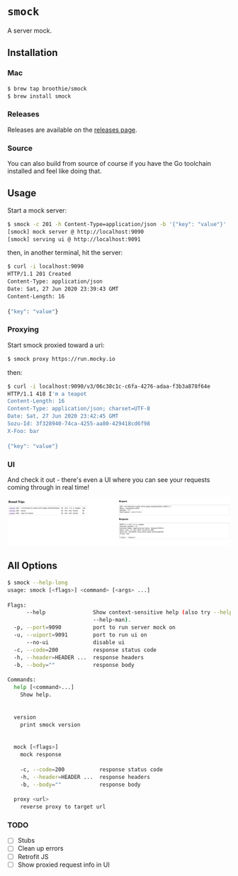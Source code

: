 # `smock`

A server mock.

## Installation

### Mac

```bash
$ brew tap broothie/smock
$ brew install smock
```

### Releases

Releases are available on the [releases page](https://github.com/broothie/smock/releases).

### Source

You can also build from source of course if you have the Go toolchain installed and feel like doing that.

## Usage

Start a mock server:
```bash
$ smock -c 201 -h Content-Type=application/json -b '{"key": "value"}'
[smock] mock server @ http://localhost:9090
[smock] serving ui @ http://localhost:9091
```

then, in another terminal, hit the server:
```bash
$ curl -i localhost:9090
HTTP/1.1 201 Created
Content-Type: application/json
Date: Sat, 27 Jun 2020 23:39:43 GMT
Content-Length: 16

{"key": "value"}
```

### Proxying

Start smock proxied toward a uri:

```bash
$ smock proxy https://run.mocky.io
```

then:

```bash
$ curl -i localhost:9090/v3/06c38c1c-c6fa-4276-adaa-f3b3a878f64e
HTTP/1.1 418 I'm a teapot
Content-Length: 16
Content-Type: application/json; charset=UTF-8
Date: Sat, 27 Jun 2020 23:42:45 GMT
Sozu-Id: 3f328940-74ca-4255-aa80-429418cd6f98
X-Foo: bar

{"key": "value"}
```

### UI

And check it out - there's even a UI where you can see your requests coming through in real time!

![ui](documents/ui.png)

## All Options
```bash
$ smock --help-long
usage: smock [<flags>] <command> [<args> ...]

Flags:
      --help               Show context-sensitive help (also try --help-long and
                           --help-man).
  -p, --port=9090          port to run server mock on
  -u, --uiport=9091        port to run ui on
      --no-ui              disable ui
  -c, --code=200           response status code
  -h, --header=HEADER ...  response headers
  -b, --body=""            response body

Commands:
  help [<command>...]
    Show help.


  version
    print smock version


  mock [<flags>]
    mock response

    -c, --code=200           response status code
    -h, --header=HEADER ...  response headers
    -b, --body=""            response body

  proxy <url>
    reverse proxy to target url
```

### TODO

- [ ] Stubs
- [ ] Clean up errors
- [ ] Retrofit JS
- [ ] Show proxied request info in UI
